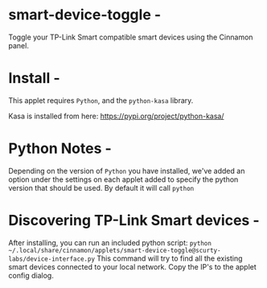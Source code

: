 # smart-device-toggle -
Toggle your TP-Link Smart compatible smart devices using the Cinnamon panel.

# Install -
This applet requires `Python`, and the `python-kasa` library.

Kasa is installed from here: https://pypi.org/project/python-kasa/

# Python Notes - 
Depending on the version of `Python` you have installed, we've
added an option under the settings on each applet added to specify
the python version that should be used. By default it will call
`python`

# Discovering TP-Link Smart devices -
After installing, you can run an included python script:
`python ~/.local/share/cinnamon/applets/smart-device-toggle@scurty-labs/device-interface.py`
This command will try to find all the existing smart devices connected to your local network. Copy
the IP's to the applet config dialog.
